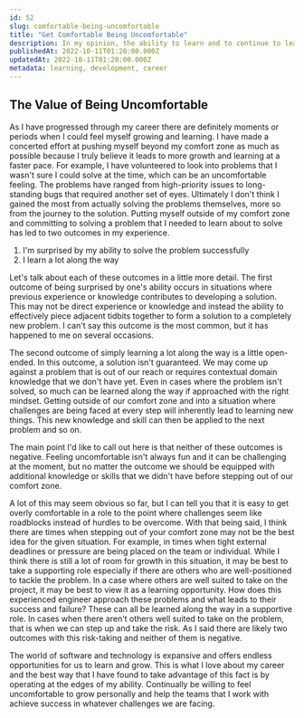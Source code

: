 ```yaml
---
id: 52
slug: comfortable-being-uncomfortable
title: "Get Comfortable Being Uncomfortable"
description: In my opinion, the ability to learn and to continue to learn is one of the most important skills for software engineers to have. In this post, we're going to talk about the value of living outside of our comfort zone to positively impact growth and learning. Let's dive in!
publishedAt: 2022-10-11T01:20:00.000Z
updatedAt: 2022-10-11T01:20:00.000Z
metadata: learning, development, career
---
```


## The Value of Being Uncomfortable

As I have progressed through my career there are definitely moments or periods when I could feel myself growing and learning. I have made a concerted effort at pushing myself beyond my comfort zone as much as possible because I truly believe it leads to more growth and learning at a faster pace. For example, I have volunteered to look into problems that I wasn't sure I could solve at the time, which can be an uncomfortable feeling. The problems have ranged from high-priority issues to long-standing bugs that required another set of eyes. Ultimately I don't think I gained the most from actually solving the problems themselves, more so from the journey to the solution. Putting myself outside of my comfort zone and committing to solving a problem that I needed to learn about to solve has led to two outcomes in my experience.

1. I'm surprised by my ability to solve the problem successfully
1. I learn a lot along the way

Let's talk about each of these outcomes in a little more detail. The first outcome of being surprised by one's ability occurs in situations where previous experience or knowledge contributes to developing a solution. This may not be direct experience or knowledge and instead the ability to effectively piece adjacent tidbits together to form a solution to a completely new problem. I can't say this outcome is the most common, but it has happened to me on several occasions.

The second outcome of simply learning a lot along the way is a little open-ended. In this outcome, a solution isn't guaranteed. We may come up against a problem that is out of our reach or requires contextual domain knowledge that we don't have yet. Even in cases where the problem isn't solved, so much can be learned along the way if approached with the right mindset. Getting outside of our comfort zone and into a situation where challenges are being faced at every step will inherently lead to learning new things. This new knowledge and skill can then be applied to the next problem and so on.

The main point I'd like to call out here is that neither of these outcomes is negative. Feeling uncomfortable isn't always fun and it can be challenging at the moment, but no matter the outcome we should be equipped with additional knowledge or skills that we didn't have before stepping out of our comfort zone.

A lot of this may seem obvious so far, but I can tell you that it is easy to get overly comfortable in a role to the point where challenges seem like roadblocks instead of hurdles to be overcome. With that being said, I think there are times when stepping out of your comfort zone may not be the best idea for the given situation. For example, in times when tight external deadlines or pressure are being placed on the team or individual. While I think there is still a lot of room for growth in this situation, it may be best to take a supporting role especially if there are others who are well-positioned to tackle the problem. In a case where others are well suited to take on the project, it may be best to view it as a learning opportunity. How does this experienced engineer approach these problems and what leads to their success and failure? These can all be learned along the way in a supportive role. In cases when there aren't others well suited to take on the problem, that is when we can step up and take the risk. As I said there are likely two outcomes with this risk-taking and neither of them is negative.

The world of software and technology is expansive and offers endless opportunities for us to learn and grow. This is what I love about my career and the best way that I have found to take advantage of this fact is by operating at the edges of my ability. Continually be willing to feel uncomfortable to grow personally and help the teams that I work with achieve success in whatever challenges we are facing.
